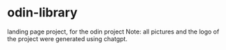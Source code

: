 # odin-library
landing page project, for the odin project
Note: all pictures and the logo of the project were generated using chatgpt.
